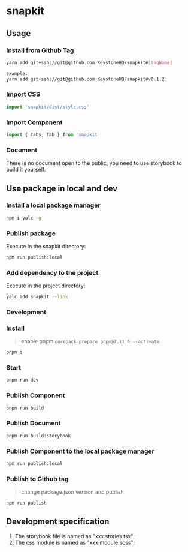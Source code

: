 # snapkit

## Usage

### Install from Github Tag

``` bash
yarn add git+ssh://git@github.com:KeystoneHQ/snapkit#[tagName]

example:
yarn add git+ssh://git@github.com:KeystoneHQ/snapkit#v0.1.2
```

### Import CSS

```js
import 'snapkit/dist/style.css'
```

### Import Component

```js
import { Tabs, Tab } from 'snapkit
```

### Document

There is no document open to the public, you need to use storybook to build it yourself.

## Use package in local and dev

### Install a local package manager

``` bash
npm i yalc -g
```

### Publish package

Execute in the snapkit directory:

``` bash
npm run publish:local
```

### Add dependency to the project

Execute in the project directory:
``` bash
yalc add snapkit --link
```

### Development

### Install

> enable pnpm `corepack prepare pnpm@7.11.0 --activate`

```bash
pnpm i
```

### Start

```bash
pnpm run dev
```

### Publish Component

```bash
pnpm run build
```

### Publish Document

```bash
pnpm run build:storybook
```

### Publish Component to the local package manager

```bash
npm run publish:local
```

### Publish to Github tag

> change package.json version and publish

```bash
npm run publish
```

## Development specification

1. The storybook file is named as "xxx.stories.tsx";
2. The css module is named as "xxx.module.scss";

